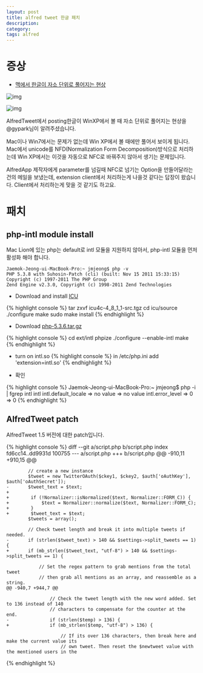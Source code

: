 ```yaml
---
layout: post
title: alfred tweet 한글 패치
description: 
category: 
tags: alfred
---
```


# 증상

-   [맥에서 한글이 자소 단위로 풀어지는 현상](http://namoda.springnote.com/pages/4922363)

![img](//farm8.staticflickr.com/7077/7007470163_39924ff61d_o.jpg)

![img](//farm8.staticflickr.com/7073/7007485345_7446e4a659_o.jpg)

AlfredTweet에서 posting한글이 WinXP에서 볼 때 자소 단위로 풀어지는 현상을 @gypark님이
알려주셨습니다.

Mac이나 Win7에서는 문제가 없는데 Win XP에서 볼 때에만 풀어서 보이게 됩니다.  Mac에서 unicode를
NFD(Normalization Form Decomposition)방식으로 처리하는데 Win XP에서는 이것을 자동으로 NFC로 바꿔주지
않아서 생기는 문제입니다.

AlfredApp 제작자에게 parameter를 넘길때 NFC로 넘기는 Option을 만들어달라는 건의 메일을 보냈는데,
extension client에서 처리하는게 나을것 같다는 답장이 왔습니다.  Client에서 처리하는게 맞을 것 같기도
하고요.

# 패치

## php-intl module install

Mac Lion에 있는 php는 default로 intl 모듈을 지원하지 않아서, 
php-intl 모듈을 먼저 활성화 해야 합니다.

    Jaemok-Jeong-ui-MacBook-Pro:~ jmjeong$ php -v
    PHP 5.3.8 with Suhosin-Patch (cli) (built: Nov 15 2011 15:33:15) 
    Copyright (c) 1997-2011 The PHP Group
    Zend Engine v2.3.0, Copyright (c) 1998-2011 Zend Technologies
	
-   Download and install [ICU](http://download.icu-project.org/files/icu4c/4.8.1.1/icu4c-4_8_1_1-src.tgz)

{% highlight console %}
	tar zxvf icu4c-4_8_1_1-src.tgz
	cd icu/source
    ./configure
    make
    sudo make install
{% endhighlight %}
	
-   Download [php-5.3.6.tar.gz](http://kr.php.net/get/php-5.3.6.tar.gz/from/a/mirror)

{% highlight console %}
    cd ext/intl
    phpize
    ./configure --enable-intl
    make
{% endhighlight %}

-   turn on intl.so
{% highlight console %}
    in /etc/php.ini
    add 'extension=intl.so'
{% endhighlight %}

-   확인

{% highlight console %}
    Jaemok-Jeong-ui-MacBook-Pro:~ jmjeong$ php -i | fgrep intl
    intl
    intl.default_locale => no value => no value
    intl.error_level => 0 => 0
{% endhighlight %}

## AlfredTweet patch

AlfredTweet 1.5 버전에 대한 patch입니다.

{% highlight console %}
    diff --git a/script.php b/script.php
    index fd6cc14..dd9931d 100755
    --- a/script.php
    +++ b/script.php
    @@ -910,11 +910,15 @@
    
            // create a new instance
            $tweet = new TwitterOAuth($ckey1, $ckey2, $auth['oAuthKey'], $auth['oAuthSecret']);
    -       $tweet_text = $text;
    +
    +        if (!Normalizer::isNormalized($text, Normalizer::FORM_C)) {
    +            $text = Normalizer::normalize($text, Normalizer::FORM_C);
    +        }
    +        $tweet_text = $text;
            $tweets = array();
    
            // Check tweet length and break it into multiple tweets if needed.
    -       if (strlen($tweet_text) > 140 && $settings->split_tweets == 1) {
    +       if (mb_strlen($tweet_text, "utf-8") > 140 && $settings->split_tweets == 1) {
    
                // Set the regex pattern to grab mentions from the total tweet
                // then grab all mentions as an array, and reassemble as a string.
    @@ -940,7 +944,7 @@
    
                    // Check the tweet length with the new word added. Set to 136 instead of 140
                    // characters to compensate for the counter at the end.
    -               if (strlen($temp) > 136) {
    +               if (mb_strlen($temp, "utf-8") > 136) {
    
                        // If its over 136 characters, then break here and make the current value its
                        // own tweet. Then reset the $newtweet value with the mentioned users in the
{% endhighlight %}
